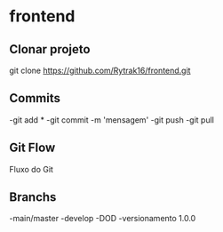 # frontend
## Clonar projeto 
git clone https://github.com/Rytrak16/frontend.git

## Commits
-git add *
-git commit -m 'mensagem'
-git push
-git pull

## Git Flow
Fluxo do Git

## Branchs
-main/master
-develop
-DOD
-versionamento 1.0.0

